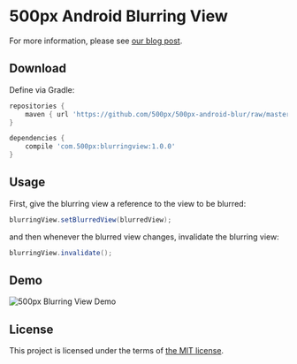 # 500px Android Blurring View

For more information, please see [our blog post](http://developers.500px.com/2015/03/17/a-blurring-view-for-android.html).

## Download

Define via Gradle:

``` groovy
repositories {
    maven { url 'https://github.com/500px/500px-android-blur/raw/master/releases/' }
}

dependencies {
    compile 'com.500px:blurringview:1.0.0'
}
```


## Usage

First, give the blurring view a reference to the view to be blurred:

``` java
blurringView.setBlurredView(blurredView);
```

and then whenever the blurred view changes, invalidate the blurring view:

``` java
blurringView.invalidate();
```

## Demo

![500px Blurring View Demo](blurdemo.gif "500px Blurring View Demo")

## License

This project is licensed under the terms of [the MIT license](LICENSE.txt).
